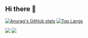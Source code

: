 ## Hi there 👋
[![Anurag's GitHub stats](https://github-readme-stats.vercel.app/api?username=Bananossaurorex&show_icons=true&theme=vision-friendly-dark)](https://github.com/anuraghazra/github-readme-stats)
[![Top Langs](https://github-readme-stats.vercel.app/api/top-langs/?username=Bananossaurorex&layout=compact&theme=vision-friendly-dark)](https://github.com/anuraghazra/github-readme-stats)

<div> 
<a href="https://www.instagram.com/breno_rzy/" target="_blank"><img src="https://img.shields.io/badge/-Instagram-%23E4405F?style=for-the-badge&logo=instagram&logoColor=white" target="_blank"></a>
<a href="https://www.linkedin.com/in/breno-vidal-60608a287/" target="_blank"><img src="https://img.shields.io/badge/LinkedIn-0077B5?style=for-the-badge&logo=linkedin&logoColor=white"></a>
</div>
